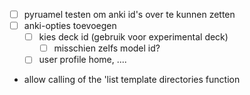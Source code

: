 - [ ] pyruamel testen om anki id's over te kunnen zetten
- [ ] anki-opties toevoegen
    - [ ] kies deck id (gebruik voor experimental deck)
        - [ ] misschien zelfs model id?
    - [ ] user profile home, ....
- allow calling of the 'list template directories function

